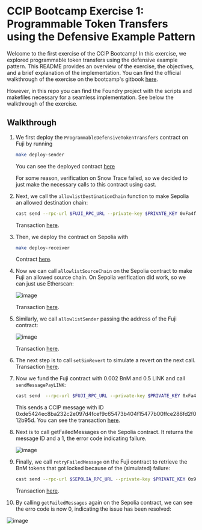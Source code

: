 # CCIP Bootcamp Exercise 1: Programmable Token Transfers using the Defensive Example Pattern

Welcome to the first exercise of the CCIP Bootcamp! In this exercise, we explored programmable token transfers using the defensive example pattern. This README provides an overview of the exercise, the objectives, and a brief explanation of the implementation. You can find the official walkthrough of the exercise on the bootcamp's gitbook [here](https://cll-devrel.gitbook.io/ccip-bootcamp/day-1/exercise-1-programmable-token-transfers-using-the-defensive-example-pattern). 

However, in this repo you can find the Foundry project with the scripts and makefiles necessary for a seamless implementation. See below the walkthrough of the exercise.

## Walkthrough

1. We first deploy the `ProgrammableDefensiveTokenTransfers` contract on Fuji by running 

   ```bash
   make deploy-sender
   ```

   You can see the deployed contract [here](https://testnet.snowtrace.io/address/0xFa4fAC09d834ADb9e4457a64b420F26966d981a0/contract/43113/code?chainid=43113)

   For some reason, verification on Snow Trace failed, so we decided to just make the necessary calls to this contract using cast.

2. Next, we call the `allowlistDestinationChain` function to make Sepolia an allowed destination chain:

   ```bash
   cast send --rpc-url $FUJI_RPC_URL --private-key $PRIVATE_KEY 0xFa4fAC09d834ADb9e4457a64b420F26966d981a0 "allowlistDestinationChain(uint64,bool)" 16015286601757825753 true
   ```
   
   Transaction [here](https://testnet.snowtrace.io/tx/0x8780b8729f3614d5d27d3845bf5f117d4113c16de4a06f24611b5a5c3b1877d4).

3. Then, we deploy the contract on Sepolia with

   ```bash
   make deploy-receiver
   ```
   
   Contract [here](https://sepolia.etherscan.io/address/0x99a99feea7c519068c40385e50f07fb066360f01).

4. Now we can call `allowlistSourceChain` on the Sepolia contract to make Fuji an allowed source chain. On Sepolia verification did work, so we can just use Etherscan:
   
   ![image](https://github.com/user-attachments/assets/5e99a325-8c55-434d-a800-bd326c353c44)
   
   Transaction [here](https://sepolia.etherscan.io/tx/0x186ed6facbd1f0008315a586e4c133a65799336015e89c3574f699335c95a5e3).

5. Similarly, we call `allowlistSender` passing the address of the Fuji contract:

   ![image](https://github.com/user-attachments/assets/19f164a2-cd5b-4945-b443-f905045e85b9)
   
   Transaction [here](https://sepolia.etherscan.io/tx/0x04ab1237fb28396362cb1a450ebbcb53983c51848bfff943c3cb50dd5de72ca2).

6. The next step is to call `setSimRevert` to simulate a revert on the next call. Transaction [here](https://sepolia.etherscan.io/tx/0x9ff07f1119be3631b8a12462b5b4e95fa2ea4fbbcbeadbd3331346d964e26b6d).

7. Now we fund the Fuji contract with 0.002 BnM and 0.5 LINK and call `sendMessagePayLINK`:

   ```bash
   cast send  --rpc-url $FUJI_RPC_URL --private-key $PRIVATE_KEY 0xFa4fAC09d834ADb9e4457a64b420F26966d981a0 "sendMessagePayLINK(uint64,address,string,address,uint256)" 16015286601757825753 0x99a99feea7c519068c40385e50f07fb066360f01 "Hello World!" 0xD21341536c5cF5EB1bcb58f6723cE26e8D8E90e4 1000000000000000
   ```
   This sends a CCIP message with ID 0xde5424ec8ba232c2e097d4fcef9c65473b404f15477b00ffce286fd2f012b95d. You can see the transaction [here](https://testnet.snowtrace.io/tx/0x1532eeeb481049d16515bf15707924cfeebcc7225749cd35361c6b5ab0391cfe).

8. Next is to call getFailedMessages on the Sepolia contract. It returns the message ID and a 1, the error code indicating failure.

   ![image](https://github.com/user-attachments/assets/5fb7a808-03c8-47f8-987b-15c60eaa1b76)

9. Finally, we call `retryFailedMessage` on the Fuji contract to retrieve the BnM tokens that got locked because of the (simulated) failure:

   ```bash
   cast send --rpc-url $SEPOLIA_RPC_URL --private-key $PRIVATE_KEY 0x99a99feea7c519068c40385e50f07fb066360f01 "retryFailedMessage(bytes32,address)" 0xde5424ec8ba232c2e097d4fcef9c65473b404f15477b00ffce286fd2f012b95d 0xFa4fAC09d834ADb9e4457a64b420F26966d981a0
   ```
   
   Transaction [here](https://sepolia.etherscan.io/tx/0xac97dc83c3d47041ea9c2b967350769d8b5a5e6f74801475800ebc54a23ec6d9).

10. By calling `getFailedMessages` again on the Sepolia contract, we can see the erro code is now 0, indicating the issue has been resolved:

   ![image](https://github.com/user-attachments/assets/9a8ce246-cdbb-45a9-9552-f433e221dc10)
 

